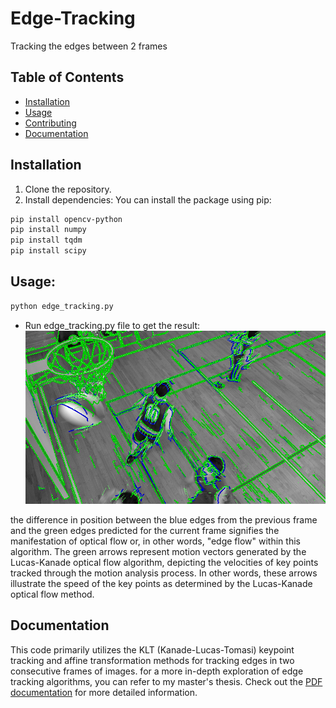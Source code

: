 # Edge-Tracking
Tracking the edges  between 2 frames

## Table of Contents

- [Installation](#installation)
- [Usage](#usage)
- [Contributing](#contributing)
- [Documentation](#Documentation)

## Installation

1. Clone the repository.
2. Install dependencies:
You can install the package using pip:

```bash
pip install opencv-python
pip install numpy
pip install tqdm
pip install scipy
```

## Usage:
```bash
python edge_tracking.py
```
- Run edge_tracking.py file to get the result:
![Example Image](Edge_tracking_result.png)

the difference in position between the blue edges from the previous frame and the
green edges predicted for the current frame signifies the manifestation of optical
flow or, in other words, "edge flow" within this algorithm. The green arrows represent motion vectors generated by the Lucas-Kanade optical flow algorithm, depicting the velocities of key points tracked through the motion analysis process. In other words, these arrows illustrate the speed of the key points as determined by the Lucas-Kanade optical flow method.

## Documentation
This code primarily utilizes the KLT (Kanade-Lucas-Tomasi) keypoint tracking and affine transformation methods for tracking edges in two consecutive frames of images.
for a more in-depth exploration of edge tracking algorithms, you can refer to my master's thesis.
Check out the [PDF documentation](Master_Thesis.pdf) for more detailed information.

